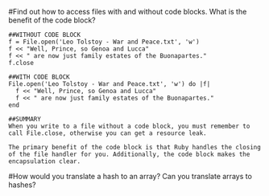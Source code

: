 #Find out how to access files with and without code blocks. What is the benefit of the code block?

	##WITHOUT CODE BLOCK
	f = File.open('Leo Tolstoy - War and Peace.txt', 'w')
	f << "Well, Prince, so Genoa and Lucca" 
	f << " are now just family estates of the Buonapartes."
	f.close

	##WITH CODE BLOCK
	File.open('Leo Tolstoy - War and Peace.txt', 'w') do |f|
	  f << "Well, Prince, so Genoa and Lucca" 
	  f << " are now just family estates of the Buonapartes."
	end

	##SUMMARY
	When you write to a file without a code block, you must remember to 
	call File.close, otherwise you can get a resource leak.

	The primary benefit of the code block is that Ruby handles the closing
	of the file handler for you. Additionally, the code block makes the 
	encapsulation clear.
	
#How would you translate a hash to an array? Can you translate arrays to hashes?
